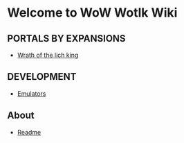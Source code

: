 # Welcome to WoW Wotlk Wiki

## PORTALS BY EXPANSIONS

* [Wrath of the lich king](Wotlk_Home.md)

## DEVELOPMENT

* [Emulators](Emulators.md)

## About

* [Readme](../README.md)
